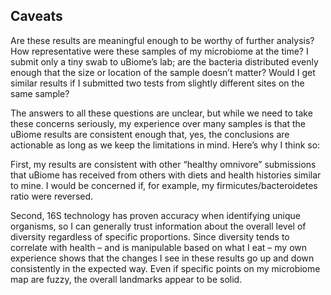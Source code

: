 
Caveats
-------

Are these results are meaningful enough to be worthy of further analysis? How representative were these samples of my microbiome at the time? I submit only a tiny swab to uBiome’s lab; are the bacteria distributed evenly enough that the size or location of the sample doesn’t matter? Would I get similar results if I submitted two tests from slightly different sites on the same sample?

The answers to all these questions are unclear, but while we need to take these concerns seriously, my experience over many samples is that the uBiome results are consistent enough that, yes, the conclusions are actionable as long as we keep the limitations in mind. Here’s why I think so:

First, my results are consistent with other “healthy omnivore” submissions that uBiome has received from others with diets and health histories similar to mine. I would be concerned if, for example, my firmicutes/bacteroidetes ratio were reversed.

Second, 16S technology has proven accuracy when identifying unique organisms, so I can generally trust information about the overall level of diversity regardless of specific proportions. Since diversity tends to correlate with health – and is manipulable based on what I eat – my own experience shows that the changes I see in these results go up and down consistently in the expected way. Even if specific points on my microbiome map are fuzzy, the overall landmarks appear to be solid.